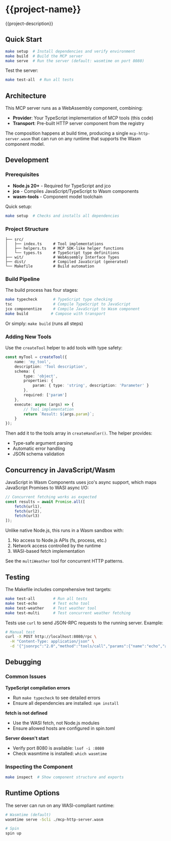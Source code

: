 # {{project-name}}

{{project-description}}

## Quick Start

```bash
make setup  # Install dependencies and verify environment
make build  # Build the MCP server
make serve  # Run the server (default: wasmtime on port 8080)
```

Test the server:
```bash
make test-all  # Run all tests
```

## Architecture

This MCP server runs as a WebAssembly component, combining:
- **Provider**: Your TypeScript implementation of MCP tools (this code)
- **Transport**: Pre-built HTTP server component from the registry

The composition happens at build time, producing a single `mcp-http-server.wasm` that can run on any runtime that supports the Wasm component model.

## Development

### Prerequisites

- **Node.js 20+** - Required for TypeScript and jco
- **jco** - Compiles JavaScript/TypeScript to Wasm components
- **wasm-tools** - Component model toolchain

Quick setup:
```bash
make setup  # Checks and installs all dependencies
```

### Project Structure

```
├── src/
│   ├── index.ts     # Tool implementations
│   ├── helpers.ts   # MCP SDK-like helper functions
│   └── types.ts     # TypeScript type definitions
├── wit/             # WebAssembly Interface Types
├── dist/            # Compiled JavaScript (generated)
└── Makefile         # Build automation
```

### Build Pipeline

The build process has four stages:

```bash
make typecheck       # TypeScript type checking
tsc                  # Compile TypeScript to JavaScript
jco componentize     # Compile JavaScript to Wasm component
make build          # Compose with transport
```

Or simply: `make build` (runs all steps)

### Adding New Tools

Use the `createTool` helper to add tools with type safety:

```typescript
const myTool = createTool({
    name: 'my_tool',
    description: 'Tool description',
    schema: {
        type: 'object',
        properties: {
            param: { type: 'string', description: 'Parameter' }
        },
        required: ['param']
    },
    execute: async (args) => {
        // Tool implementation
        return `Result: ${args.param}`;
    }
});
```

Then add it to the tools array in `createHandler()`. The helper provides:
- Type-safe argument parsing
- Automatic error handling
- JSON schema validation

## Concurrency in JavaScript/Wasm

JavaScript in Wasm Components uses jco's async support, which maps JavaScript Promises to WASI async I/O:

```typescript
// Concurrent fetching works as expected
const results = await Promise.all([
    fetch(url1),
    fetch(url2),
    fetch(url3)
]);
```

Unlike native Node.js, this runs in a Wasm sandbox with:
1. No access to Node.js APIs (fs, process, etc.)
2. Network access controlled by the runtime
3. WASI-based fetch implementation

See the `multiWeather` tool for concurrent HTTP patterns.

## Testing

The Makefile includes comprehensive test targets:

```bash
make test-all        # Run all tests
make test-echo       # Test echo tool
make test-weather    # Test weather tool  
make test-multi      # Test concurrent weather fetching
```

Tests use `curl` to send JSON-RPC requests to the running server. Example:

```bash
# Manual test
curl -X POST http://localhost:8080/rpc \
  -H "Content-Type: application/json" \
  -d '{"jsonrpc":"2.0","method":"tools/call","params":{"name":"echo","arguments":{"message":"Hello"}},"id":1}'
```

## Debugging

### Common Issues

**TypeScript compilation errors**
- Run `make typecheck` to see detailed errors
- Ensure all dependencies are installed: `npm install`

**fetch is not defined**
- Use the WASI fetch, not Node.js modules
- Ensure allowed hosts are configured in spin.toml

**Server doesn't start**
- Verify port 8080 is available: `lsof -i :8080`
- Check wasmtime is installed: `which wasmtime`

### Inspecting the Component

```bash
make inspect  # Show component structure and exports
```

## Runtime Options

The server can run on any WASI-compliant runtime:

```bash
# Wasmtime (default)
wasmtime serve -Scli ./mcp-http-server.wasm

# Spin
spin up
```